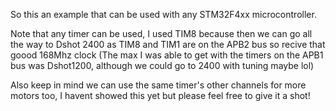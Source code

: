 So this an example that can be used with any STM32F4xx microcontroller.

Note that any timer can be used, I used TIM8 because then we can go all the way to Dshot 2400
as TIM8 and TIM1 are on the APB2 bus so recive that goood 168Mhz clock
(The max I was able to get with the timers on the APB1 bus was Dshot1200, although we could go to 2400 with tuning
maybe lol)

Also keep in mind we can use the same timer's other channels for more motors too, I havent showed this yet but
please feel free to give it a shot!